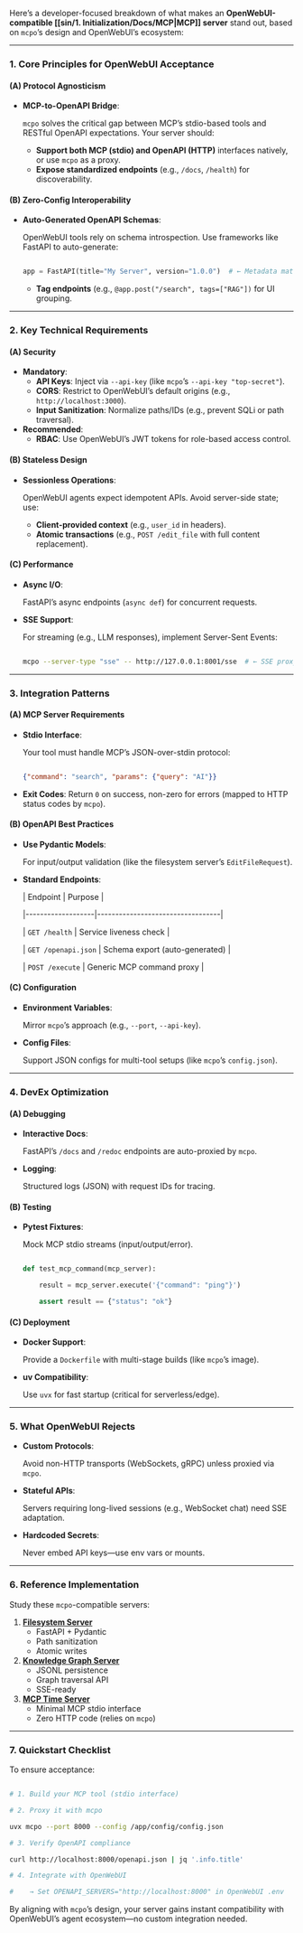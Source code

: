 Here’s a developer-focused breakdown of what makes an **OpenWebUI-compatible [[sin/1. Initialization/Docs/MCP|MCP]] server** stand out, based on `mcpo`’s design and OpenWebUI’s ecosystem:

---

### **1. Core Principles for OpenWebUI Acceptance**

#### **(A) Protocol Agnosticism**

- **MCP-to-OpenAPI Bridge**:

  `mcpo` solves the critical gap between MCP’s stdio-based tools and RESTful OpenAPI expectations. Your server should:
  - **Support both MCP (stdio) and OpenAPI (HTTP)** interfaces natively, or use `mcpo` as a proxy.
  - **Expose standardized endpoints** (e.g., `/docs`, `/health`) for discoverability.

#### **(B) Zero-Config Interoperability**

- **Auto-Generated OpenAPI Schemas**:

  OpenWebUI tools rely on schema introspection. Use frameworks like FastAPI to auto-generate:

  ```python
  
  app = FastAPI(title="My Server", version="1.0.0")  # ← Metadata matters!
  
  ```
  - **Tag endpoints** (e.g., `@app.post("/search", tags=["RAG"])` for UI grouping.

---

### **2. Key Technical Requirements**

#### **(A) Security**

- **Mandatory**:
  - **API Keys**: Inject via `--api-key` (like `mcpo`’s `--api-key "top-secret"`).
  - **CORS**: Restrict to OpenWebUI’s default origins (e.g., `http://localhost:3000`).
  - **Input Sanitization**: Normalize paths/IDs (e.g., prevent SQLi or path traversal).
- **Recommended**:
  - **RBAC**: Use OpenWebUI’s JWT tokens for role-based access control.

#### **(B) Stateless Design**

- **Sessionless Operations**:

  OpenWebUI agents expect idempotent APIs. Avoid server-side state; use:
  - **Client-provided context** (e.g., `user_id` in headers).
  - **Atomic transactions** (e.g., `POST /edit_file` with full content replacement).

#### **(C) Performance**

- **Async I/O**:

  FastAPI’s async endpoints (`async def`) for concurrent requests.
- **SSE Support**:

  For streaming (e.g., LLM responses), implement Server-Sent Events:

  ```bash
  
  mcpo --server-type "sse" -- http://127.0.0.1:8001/sse  # ← SSE proxy example
  
  ```

---

### **3. Integration Patterns**

#### **(A) MCP Server Requirements**

- **Stdio Interface**:

  Your tool must handle MCP’s JSON-over-stdin protocol:

  ```json
  
  {"command": "search", "params": {"query": "AI"}}
  
  ```
- **Exit Codes**: Return `0` on success, non-zero for errors (mapped to HTTP status codes by `mcpo`).

#### **(B) OpenAPI Best Practices**

- **Use Pydantic Models**:

  For input/output validation (like the filesystem server’s `EditFileRequest`).
- **Standard Endpoints**:

  | Endpoint          | Purpose                          |

  |-------------------|----------------------------------|

  | `GET /health`     | Service liveness check           |

  | `GET /openapi.json` | Schema export (auto-generated)   |

  | `POST /execute`   | Generic MCP command proxy        |

#### **(C) Configuration**

- **Environment Variables**:

  Mirror `mcpo`’s approach (e.g., `--port`, `--api-key`).
- **Config Files**:

  Support JSON configs for multi-tool setups (like `mcpo`’s `config.json`).

---

### **4. DevEx Optimization**

#### **(A) Debugging**

- **Interactive Docs**:

  FastAPI’s `/docs` and `/redoc` endpoints are auto-proxied by `mcpo`.
- **Logging**:

  Structured logs (JSON) with request IDs for tracing.

#### **(B) Testing**

- **Pytest Fixtures**:

  Mock MCP stdio streams (input/output/error).

  ```python
  
  def test_mcp_command(mcp_server):
  
      result = mcp_server.execute('{"command": "ping"}')
  
      assert result == {"status": "ok"}
  
  ```

#### **(C) Deployment**

- **Docker Support**:

  Provide a `Dockerfile` with multi-stage builds (like `mcpo`’s image).
- **uv Compatibility**:

  Use `uvx` for fast startup (critical for serverless/edge).

---

### **5. What OpenWebUI Rejects**

- **Custom Protocols**:

  Avoid non-HTTP transports (WebSockets, gRPC) unless proxied via `mcpo`.
- **Stateful APIs**:

  Servers requiring long-lived sessions (e.g., WebSocket chat) need SSE adaptation.
- **Hardcoded Secrets**:

  Never embed API keys—use env vars or mounts.

---

### **6. Reference Implementation**

Study these `mcpo`-compatible servers:

1. [**Filesystem Server**](https://github.com/open-webui/openapi-servers/blob/main/filesystem-server/server.py)
   - FastAPI + Pydantic
   - Path sanitization
   - Atomic writes
2. [**Knowledge Graph Server**](https://github.com/open-webui/openapi-servers/blob/main/knowledge-graph-server/server.py)
   - JSONL persistence
   - Graph traversal API
   - SSE-ready
3. [**MCP Time Server**](https://github.com/open-webui/mcpo/blob/main/examples/mcp-server-time)
   - Minimal MCP stdio interface
   - Zero HTTP code (relies on `mcpo`)

---

### **7. Quickstart Checklist**

To ensure acceptance:

```bash

# 1. Build your MCP tool (stdio interface)

# 2. Proxy it with mcpo

uvx mcpo --port 8000 --config /app/config/config.json

# 3. Verify OpenAPI compliance

curl http://localhost:8000/openapi.json | jq '.info.title'

# 4. Integrate with OpenWebUI

#    → Set OPENAPI_SERVERS="http://localhost:8000" in OpenWebUI .env
```

By aligning with `mcpo`’s design, your server gains instant compatibility with OpenWebUI’s agent ecosystem—no custom integration needed.